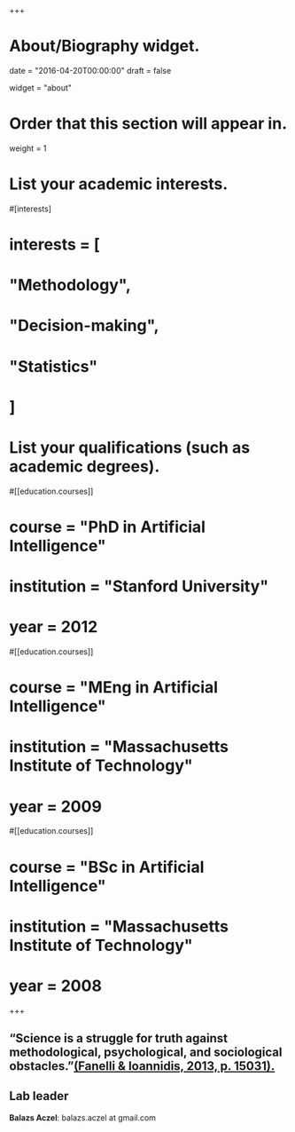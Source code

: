 +++
# About/Biography widget.

date = "2016-04-20T00:00:00"
draft = false

widget = "about"

# Order that this section will appear in.
weight = 1

# List your academic interests.
#[interests]
#  interests = [
#    "Methodology",
#    "Decision-making",
#    "Statistics"
#  ]

# List your qualifications (such as academic degrees).
#[[education.courses]]
#  course = "PhD in Artificial Intelligence"
#  institution = "Stanford University"
#  year = 2012

#[[education.courses]]
#  course = "MEng in Artificial Intelligence"
#  institution = "Massachusetts Institute of Technology"
#  year = 2009

#[[education.courses]]
#  course = "BSc in Artificial Intelligence"
#  institution = "Massachusetts Institute of Technology"
#  year = 2008
 
+++
## “Science is a struggle for truth against methodological, psychological, and sociological obstacles.”<a href="http://www.pnas.org/content/110/37/15031.full" id="fanelli">(Fanelli & Ioannidis, 2013, p. 15031).</a>




## Lab leader

**Balazs Aczel**:  balazs.aczel at gmail.com